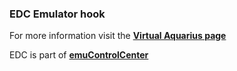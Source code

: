 ### EDC Emulator hook

For more information visit the [**Virtual Aquarius page**](https://github.com/PhoenixInteractiveNL/edc-masterhook/wiki/Emulator-vaquarius#menu)

EDC is part of [**emuControlCenter**](https://github.com/PhoenixInteractiveNL/emuControlCenter/wiki)
